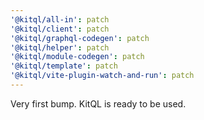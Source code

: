 ```yaml
---
'@kitql/all-in': patch
'@kitql/client': patch
'@kitql/graphql-codegen': patch
'@kitql/helper': patch
'@kitql/module-codegen': patch
'@kitql/template': patch
'@kitql/vite-plugin-watch-and-run': patch
---
```


Very first bump. KitQL is ready to be used.
